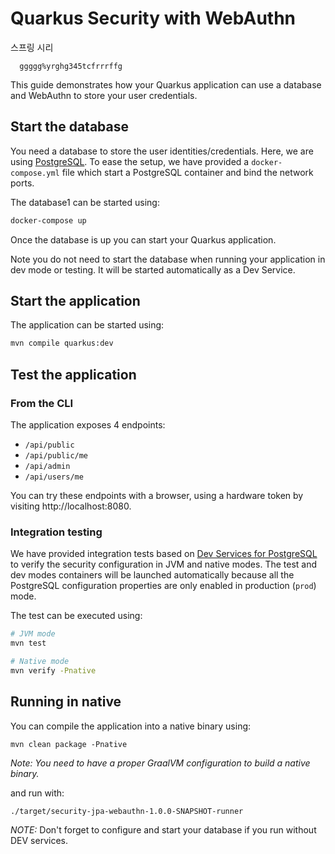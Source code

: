 Quarkus Security with WebAuthn
========================
스프링 시리 



      ggggg%yrghg345tcfrrrffg
This guide demonstrates how your Quarkus application can use a database and WebAuthn to store your user credentials.

## Start the database

You need a database to store the user identities/credentials. Here, we are using [PostgreSQL](https://www.postgresql.org).
To ease the setup, we have provided a `docker-compose.yml` file which start a PostgreSQL container and bind the network ports.

The database1 can be started using:
 ```bash
 docker-compose up
 ```

Once the database is up you can start your Quarkus application.

Note you do not need to start the database when running your application in dev mode or testing. It will be started automatically as a Dev Service.

## Start the application

The application can be started using: 

```bash
mvn compile quarkus:dev
```  

## Test the application

### From  the CLI
The application exposes 4 endpoints:
* `/api/public`
* `/api/public/me`
* `/api/admin`
* `/api/users/me`

You can try these endpoints with a browser, using a hardware token by visiting http://localhost:8080. 

### Integration testing

We have provided integration tests based on [Dev Services for PostgreSQL](https://quarkus.io/guides/dev-services#databases) to verify the security configuration in JVM and native modes. The test and dev modes containers will be launched automatically because all the PostgreSQL configuration properties are only enabled in production (`prod`) mode.


The test can be executed using: 

```bash
# JVM mode
mvn test

# Native mode
mvn verify -Pnative
```

## Running in native

You can compile the application into a native binary using:

`mvn clean package -Pnative`

_Note: You need to have a proper GraalVM configuration to build a native binary._

and run with:

`./target/security-jpa-webauthn-1.0.0-SNAPSHOT-runner` 

_NOTE:_ Don't forget to configure and start your database if you run without DEV services.